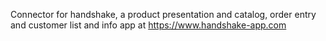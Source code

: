 Connector for handshake, a product presentation and catalog, order entry and customer list and info app at https://www.handshake-app.com
